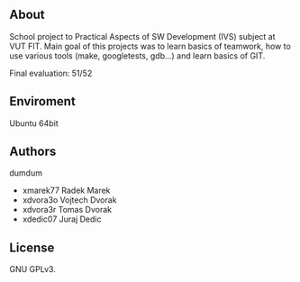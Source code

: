 About
-----

School project to Practical Aspects of SW Development (IVS) subject at VUT FIT. Main goal of this projects was to learn basics of teamwork, how to use various tools (make, googletests, gdb...) and learn basics of GIT.

Final evaluation:
51/52 


Enviroment
---------

Ubuntu 64bit


Authors
------

dumdum
- xmarek77 Radek Marek
- xdvora3o Vojtech Dvorak 
- xdvora3r Tomas Dvorak 
- xdedic07 Juraj Dedic 


License
-------

GNU GPLv3.
